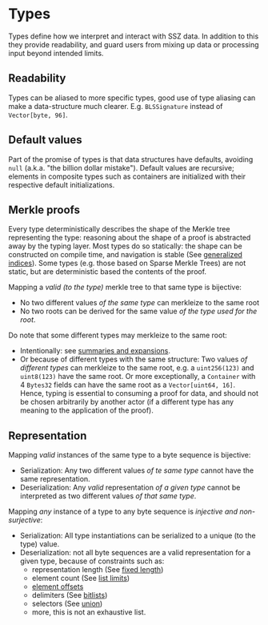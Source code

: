 # Types

Types define how we interpret and interact with SSZ data.
In addition to this they provide readability, and guard users from mixing up data or processing input beyond intended limits.

## Readability

Types can be aliased to more specific types, good use of type aliasing can make a data-structure much clearer.
E.g. `BLSSignature` instead of `Vector[byte, 96]`.

## Default values

Part of the promise of types is that data structures have defaults, avoiding `null` (a.k.a. "the billion dollar mistake").
Default values are recursive; elements in composite types such as containers are initialized with their respective default initializations.

## Merkle proofs

Every type deterministically describes the shape of the Merkle tree representing the type:
 reasoning about the shape of a proof is abstracted away by the typing layer.
Most types do so statically: the shape can be constructed on compile time, and navigation is stable (See [generalized indices](../navigation/generalized_indices.md)).
Some types (e.g. those based on Sparse Merkle Trees) are not static, but are deterministic based the contents of the proof.

Mapping a *valid (to the type)* merkle tree to that same type is bijective:
- No two different values *of the same type* can merkleize to the same root
- No two roots can be derived for the same value *of the type used for the root*.

Do note that some different types may merkleize to the same root:
 - Intentionally: see [summaries and expansions](../navigation/summaries_expansions.md).
 - Or because of different types with the same structure:
   Two values *of different types* can merkleize to the same root, e.g. a `uint256(123)` and `uint8(123)` have the same root.
   Or more exceptionally, a `Container` with 4 `Bytes32` fields can have the same root as a `Vector[uint64, 16]`.
   Hence, typing is essential to consuming a proof for data, and should not be chosen arbitrarily by another actor (if a different type has any meaning to the application of the proof).

## Representation

Mapping *valid* instances of the same type to a byte sequence is bijective:
- Serialization: Any two different values *of te same type* cannot have the same representation.
- Deserialization: Any *valid* representation *of a given type* cannot be interpreted as two different values *of that same type*.

Mapping *any* instance of a type to any byte sequence is *injective and non-surjective*:
- Serialization: All type instantiations can be serialized to a unique (to the type) value.
- Deserialization: not all byte sequences are a valid representation for a given type, because of constraints such as:
   - representation length (See [fixed length](../representation/fixed_variable_size.md))
   - element count (See [list limits](./complex.md#list-limits))
   - [element offsets](../representation/sequences.md#offsets)
   - delimiters (See [bitlists](./bitfields.md#bitlist))
   - selectors (See [union](./union.md))
   - more, this is not an exhaustive list.
